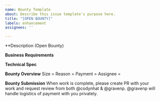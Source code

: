 ```yaml
---
name: Bounty Template
about: Describe this issue template's purpose here.
title: "[OPEN BOUNTY]"
labels: enhancement
assignees: ''

---
```


**Description (Open Bounty)

**Business Requirements**

**Technical Spec**

**Bounty Overview**
Size = 
Reason = 
Payment = 
Assignee = 

**Bounty Submission**
When work is complete, please create PR with your work and request review from both @codynhat & @gravenp. @gravenp will handle logistics of payment with you privately.
